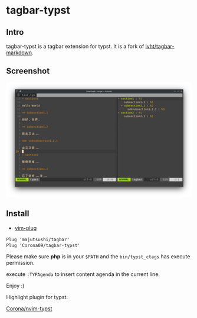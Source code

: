 # tagbar-typst

## Intro
tagbar-typst is a tagbar extension for typst. It is a fork of [lvht/tagbar-markdown](https://github.com/lvht/tagbar-markdown.git).

## Screenshot

![](./screenshot/screenshot.png)

## Install
- [vim-plug]
```viml
Plug 'majutsushi/tagbar'
Plug 'Corona09/tagbar-typst'
```

Please make sure **php** is in your `$PATH` and the `bin/typst_ctags` has execute permission.

execute `:TYPAgenda` to insert content agenda in the current line.

Enjoy :)

[vim-plug]: https://github.com/junegunn/vim-plug
[dein.vim]: https://github.com/Shougo/dein.vim

Highlight plugin for typst:

[Corona/nvim-typst](https://github.com/Corona09/nvim-typst.git)
